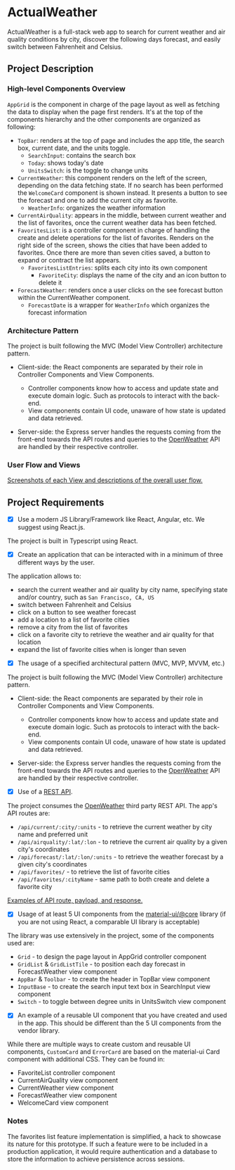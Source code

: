 # ActualWeather

ActualWeather is a full-stack web app to search for current weather and air quality conditions by city, discover the following days forecast, and easily switch between Fahrenheit and Celsius.


## Project Description

### High-level Components Overview

`AppGrid` is the component in charge of the page layout as well as fetching the data to display when the page first renders. It's at the top of the components hierarchy and the other components are organized as following:
* `TopBar`: renders at the top of page and includes the app title, the search box, current date, and the units toggle.
  * `SearchInput`: contains the search box
  * `Today`: shows today's date
  * `UnitsSwitch`: is the toggle to change units
*  `CurrentWeather`: this component renders on the left of the screen, depending on the data fetching state. If no search has been performed the `WelcomeCard` component is shown instead. It presents a button to see the forecast and one to add the current city as favorite.
    * `WeatherInfo`: organizes the weather information
* `CurrentAirQuality`: appears in the middle, between current weather and the list of favorites, once the current weather data has been fetched.
* `FavoritesList`: is a controller component in charge of handling the create and delete operations for the list of favorites. Renders on the right side of the screen, shows the cities that have been added to favorites. Once there are more than seven cities saved, a button to expand or contract the list appears.
  * `FavoritesListEntries`: splits each city into its own component
    * `FavoriteCity`: displays the name of the city and an icon button to delete it
* `ForecastWeather`: renders once a user clicks on the see forecast button within the CurrentWeather component.
  * `ForecastDate` is a wrapper for `WeatherInfo` which organizes the forecast information


### Architecture Pattern

The project is built following the MVC (Model View Controller) architecture pattern.
* Client-side: the React components are separated by their role in Controller Components and View Components.
  * Controller components know how to access and update state and execute domain logic. Such as protocols to interact with the back-end.
  * View components contain UI code, unaware of how state is updated and data retrieved.

* Server-side: the Express server handles the requests coming from the front-end towards the API routes and queries to the [OpenWeather](https://openweathermap.org/api) API are handled by their respective controller.


### User Flow and Views

[Screenshots of each View and descriptions of the overall user flow.](appViews.md)


## Project Requirements

- [x] Use a modern JS Library/Framework like React, Angular, etc. We suggest using React.js.

The project is built in Typescript using React.


- [x] Create an application that can be interacted with in a minimum of three different ways by the user.

The application allows to:
* search the current weather and air quality by city name, specifying state and/or country, such as `San Francisco, CA, US`
* switch between Fahrenheit and Celsius
* click on a button to see weather forecast
* add a location to a list of favorite cities
* remove a city from the list of favorites
* click on a favorite city to retrieve the weather and air quality for that location
* expand the list of favorite cities when is longer than seven


- [x] The usage of a specified architectural pattern (MVC, MVP, MVVM,  etc.)

The project is built following the MVC (Model View Controller) architecture pattern.
* Client-side: the React components are separated by their role in Controller Components and View Components.
  * Controller components know how to access and update state and execute domain logic. Such as protocols to interact with the back-end.
  * View components contain UI code, unaware of how state is updated and data retrieved.

* Server-side: the Express server handles the requests coming from the front-end towards the API routes and queries to the [OpenWeather](https://openweathermap.org/api) API are handled by their respective controller.


- [x] Use of a [REST API](https://medium.com/@arteko/the-best-way-to-use-rest-apis-in-swift-95e10696c980).

The project consumes the [OpenWeather](https://openweathermap.org/api) third party REST API.
The app's API routes are:
* `/api/current/:city/:units` - to retrieve the current weather by city name and preferred unit
* `/api/airquality/:lat/:lon` - to retrieve the current air quality by a given city's coordinates
* `/api/forecast/:lat/:lon/:units` - to retrieve the weather forecast by a given city's coordinates
* `/api/favorites/` - to retrieve the list of favorite cities
* `/api/favorites/:cityName` - same path to both create and delete a favorite city

[Examples of API route, payload, and response.](api.md)


- [x] Usage of at least 5 UI components from the [material-ui/@core](https://material-ui.com/) library (if you are not using React, a comparable UI library is acceptable)

The library was use extensively in the project, some of the components used are:
* `Grid` - to design the page layout in AppGrid controller component
* `GridList` & `GridListTile` - to position each day forecast in ForecastWeather view component
* `AppBar` & `Toolbar` - to create the header in TopBar view component
* `InputBase` - to create the search input text box in SearchInput view component
* `Switch` - to toggle between degree units in UnitsSwitch view component


- [x] An example of a reusable UI component that you have created and used in the app. This should be different than the 5 UI components from the vendor library.

While there are multiple ways to create custom and reusable UI components, `CustomCard` and `ErrorCard` are based on the material-ui Card component with additional CSS. They can be found in:
* FavoriteList controller component
* CurrentAirQuality view component
* CurrentWeather view component
* ForecastWeather view component
* WelcomeCard view component


### Notes

The favorites list feature implementation is simplified, a hack to showcase its nature for this prototype. If such a feature were to be included in a production application, it would require authentication and a database to store the information to achieve persistence across sessions.
